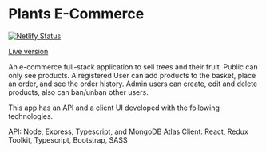 # Plants E-Commerce

[![Netlify Status](https://api.netlify.com/api/v1/badges/0286a3f5-63a0-4275-8fb1-9b706d1cddf8/deploy-status)](https://app.netlify.com/sites/celebrated-meerkat-2f8c39/deploys)

[Live version](https://grand-trifle-82ea0c.netlify.app)

An e-commerce full-stack application to sell trees and their fruit. Public can only see products. A registered User can add products to the basket, place an order, and see the order history. Admin users can create, edit and delete products, also can ban/unban other users.

This app has an API and a client UI developed with the following technologies.

API: Node, Express, Typescript, and MongoDB Atlas
Client: React, Redux Toolkit, Typescript, Bootstrap, SASS
